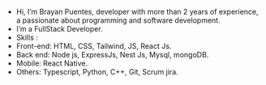- Hi, I’m Brayan Puentes, developer with more than 2 years of experience, a passionate about programming and software development.
- I’m a FullStack Developer.
- Skills :
- Front-end: HTML, CSS, Tailwind, JS, React Js.
- Back end: Node js, ExpressJs, Nest Js, Mysql, mongoDB.
- Mobile: React Native.
- Others: Typescript, Python, C++, Git, Scrum jira. 

<!---
SMITH367/SMITH367 is a ✨ special ✨ repository because its `README.md` (this file) appears on your GitHub profile.
You can click the Preview link to take a look at your changes.
--->

